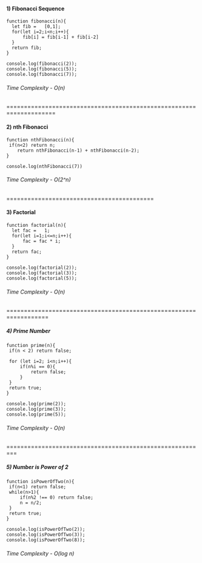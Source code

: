 #### 1) Fibonacci Sequence
```
function fibonacci(n){
  let fib =   [0,1];
  for(let i=2;i<n;i++){
      fib[i] = fib[i-1] + fib[i-2]
  }
  return fib;
}

console.log(fibonacci(2));
console.log(fibonacci(5));
console.log(fibonacci(7));

```
###### Time Complexity - O(n)
====================================================================

#### 2) nth Fibonacci 
```
function nthFibonacci(n){
 if(n<2) return n;
    return nthFibonacci(n-1) + nthFibonacci(n-2);
}

console.log(nthFibonacci(7))
```
###### Time Complexity - O(2^n)
==========================================

#### 3) Factorial
```
function factorial(n){
  let fac =   1;
  for(let i=1;i<=n;i++){
      fac = fac * i;
  }
  return fac;
}

console.log(factorial(2));
console.log(factorial(3));
console.log(factorial(5));
```
###### Time Complexity - O(n)
==================================================================

##### 4) Prime Number
```
function prime(n){
 if(n < 2) return false;
 
 for (let i=2; i<n;i++){
     if(n%i == 0){
         return false;
     }
 }
 return true;
}

console.log(prime(2));
console.log(prime(3));
console.log(prime(5));

```
###### Time Complexity - O(n)
=========================================================

##### 5) Number is Power of 2
```
function isPowerOfTwo(n){
 if(n<1) return false;
 while(n>1){
     if(n%2 !== 0) return false;
     n = n/2;
 }
 return true;
}

console.log(isPowerOfTwo(2));
console.log(isPowerOfTwo(3));
console.log(isPowerOfTwo(8));
```
###### Time Complexity - O(log n)
